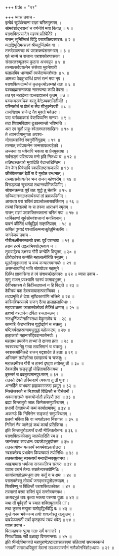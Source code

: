 +++
title = "२९"

+++
व्यास उवाच -  
इत्येवं सूर्यवंश्यानां राज्ञां चरितमुत्तमम् ।  
सोमवंशोद्‌भवानां च वर्णनीयं मया कियत् ॥ १ ॥  
पराशक्तिप्रसादेन महत्त्वं प्रतिपेदिरे ।  
राजन् सुनिश्चितं विद्धि पराशक्तिप्रसादतः ॥ २ ॥  
यद्यद्विभूतिमत्सत्त्वं श्रीमदूर्जितमेव वा ।  
तत्तदेवावगच्छ त्वं पराशक्त्यंशसम्भवम् ॥ ३ ॥  
एते चान्ये च राजानः पराशक्तेरुपासकाः ।  
संसारतरुमूलस्य कुठारा अभवन्नृप ॥ ४ ॥  
तस्मात्सर्वप्रयत्नेन संसेव्या भुवनेश्वरी ।  
पलालमिव धान्यार्थी त्यजेदन्यमशेषतः ॥ ५ ॥  
आमथ्य वेददुग्धाब्धिं प्राप्तं रत्नं मया नृप ।  
पराशक्तिपदाम्भोजं कृतकृत्योऽस्म्यहं ततः ॥ ६ ॥  
पञ्चब्रह्मासनारूढा नास्त्यन्या कापि देवता ।  
तत एव महादेव्या पञ्चब्रह्मासनं कृतम् ॥ ७ ॥  
पञ्चभ्यस्त्वधिकं वस्तु वेदेऽव्यक्तमितीर्यते ।  
यस्मिन्नोतं च प्रोतं च सैव श्रीभुवनेश्वरी ॥ ८ ॥  
तामविज्ञाय राजेन्द्र नैव मुक्तो भवेन्नरः ।  
यदा चर्मवदाकाशं वेष्टयिष्यन्ति मानवाः ॥ ९ ॥  
तदा शिवामविज्ञाय दुःखस्यान्तो भविष्यति ।  
अत एव श्रुतौ प्राहुः श्वेताश्वतरशाखिनः ॥ १० ॥  
ते ध्यानयोगानुगता अपश्य-  
न्देवात्मशक्तिं स्वगुणैर्निगूढाम् ॥ ११ ॥  
तस्मात् सर्वप्रयत्नेन जन्मसाफल्यहेतवे ।  
लज्जया वा भयेनापि भक्त्या वा प्रेमयुक्तया ।  
सर्वसङ्गं परित्यज्य मनो हृदि निरुध्य च ॥ १२ ॥  
तन्निष्ठस्तत्परो भूयादिति वेदान्तडिण्डिमः ।  
येन केन मिषेणापि स्वपंस्तिष्ठन्व्रजन्नपि ॥ १३ ॥  
कीर्तयेत्सततं देवीं स वै मुच्येत बन्धनात् ।  
तस्मात्सर्वप्रयत्नेन भज राजन् महेश्वरीम् ॥ १४ ॥  
विराड्‌रूपां सूत्ररूपां तथान्तर्यामिरूपिणीम् ।  
सोपानक्रमतः पूर्वं ततः शुद्धे तु चेतसि ॥ १५ ॥  
सच्चिदानन्दलक्ष्यार्थरूपां तां ब्रह्मरूपिणीम् ।  
आराधय परां शक्तिं प्रपञ्चोल्लासवर्जिताम् ॥ १६ ॥  
तस्यां चित्तलयो यः स तस्या आराधनं स्मृतम् ।  
राजन् राज्ञां पराशक्तिभक्तानां चरितं मया ॥ १७ ॥  
धार्मिकाणां सूर्यसोमवंशजानां मनस्विनाम् ।  
पावनं कीर्तिदं धर्मबुद्धिदं सद्‌गतिप्रदम् ॥ १८ ॥  
कथितं पुण्यदं पश्चात्किमन्यच्छ्रोतुमिच्छसि ।  
जनमेजय उवाच -  
गौरीलक्ष्मीसरस्वत्यो दत्ताः पूर्वं पराम्बया ॥ १९ ॥  
हराय हरये तद्वन्नाभिपद्मोद्‌भवाय च ।  
तुषाराद्रेश्च दक्षस्य गौरी कन्येति विश्रुतम् ॥ २० ॥  
क्षीरोदधेश्च कन्येति महालक्ष्मीरिति स्मृतम् ।  
मूलदेव्युद्‌भवानां च कथं कन्यात्वमन्ययोः ॥ २१ ॥  
असम्भाव्यमिदं भाति संशयोऽत्र महामुने ।  
छिन्धि ज्ञानासिना तं त्वं संशयच्छेदतत्परः ॥ २२ ॥
व्यास उवाच -  
शृणु राजन् प्रवक्ष्यामि रहस्यं परमाद्‌भुतम् ।  
देवीभक्तस्य ते किञ्चिदवाच्यं न हि विद्यते ॥ २३ ॥  
देवीत्रयं यदा देवत्रयायादात्पराम्बिका ।  
तदाप्रभृति ते देवाः सृष्टिकार्याणि चक्रिरे ॥ २४ ॥  
कस्मिंश्चित्समये राजन् दैत्या हालाहलाभिधाः ।  
महापराक्रमा जातास्त्रैलोक्यं तैर्जितं क्षणात् ॥ २५ ॥  
ब्रह्मणो वरदानेन दर्पिता रजताचलम् ।  
रुरुधुर्निजसेनाभिस्तथा वैकुण्ठमेव च ॥ २६ ॥  
कामारिः कैटभारिश्च युद्धोद्योगं च चक्रतुः ।  
षष्टिवर्षसहस्राणामभूद्युद्धं महोत्कटम् ॥ २७ ॥  
हाहाकारो महानासीद्देवदानवसेनयोः ।  
महताथ प्रयत्नेन ताभ्यां ते दानवा हताः ॥ २८ ॥  
स्वस्वस्थानेषु गत्वा तावभिमानं च चक्रतुः ।  
स्वशक्त्योर्निकटे राजन् यद्वशादेव ते हताः ॥ २९ ॥  
अभिमानं तयोर्ज्ञात्वा छलहास्यं च चक्रतुः ।  
महालक्ष्मीश्च गौरी च हास्यं दृष्ट्वा तयोस्तु तौ ॥ ३० ॥  
देवावतीव सङ्कृद्धौ मोहितावादिमायया ।  
दुरुत्तरं च ददतुरवमानपुरःसरम् ॥ ३१ ॥  
ततस्ते देवते तस्मिन्क्षणे त्यक्त्वा तु तौ पुनः ।  
अन्तर्हिते चाभवतां हाहाकारस्तदा ह्यभूत् ॥ ३२ ॥  
निस्तेजस्कौ च निःशक्ती विक्षिप्तौ च विचेतनौ ।  
अवमानात्तयोः शक्त्योर्जातौ हरिहरौ तदा ॥ ३३ ॥  
ब्रह्मा चिन्तातुरो जातः किमेतत्समुपस्थितम् ।  
प्रधानौ देवतामध्ये कथं कार्याक्षमावमू ॥ ३४ ॥  
अकाण्डे किं निमित्तेन सङ्कटं समुपस्थितम् ।  
प्रलयो भविता किं वा जगतोऽस्य निरागसः ॥ ३५ ॥  
निमित्तं नैव जानेऽहं कथं कार्या प्रतिक्रिया ।  
इति चिन्तातुरोऽत्यर्थं दध्यौ मीलितलोचनः ॥ ३६ ॥  
पराशक्तिप्रकोपात्तु जातमेतदिति स्म ह ।  
जानंस्तदा सावधानः पद्मजोऽभून्नृपोत्तम ॥ ३७ ॥  
ततस्तयोश्च यत्कार्यं स्वयमेवाऽकरोत्तदा ।  
स्वशक्तेश्च प्रभावेण कियत्कालं तपोनिधिः ॥ ३८ ॥  
ततस्तयोस्तु स्वस्त्यर्थं मन्वादीन्स्वसुतानथ ।  
आह्वयामास धर्मात्मा सनकादींश्च सत्वरः ॥ ३९ ॥  
उवाच वचनं तेभ्यः सन्नतेभ्यस्तपोनिधिः ।  
कार्यासक्तोऽहमधुना तपः कर्तुं न च क्षमः ॥ ४० ॥  
पराशक्तेस्तु तोषार्थं जगद्‌भारयुतोऽस्म्यहम् ।  
शिवविष्णू च विक्षिप्तौ पराशक्तिप्रकोपतः ॥ ४१ ॥  
तस्मात्तां परमां शक्तिं यूयं सन्तोषयन्त्वथ ।  
अत्यद्‌भुतं तपः कृत्वा भक्त्या परमया युताः ॥ ४२ ॥  
यथा तौ पूर्ववृत्तौ च स्यात शक्तियुतावपि ां।  
तथा कुरुत मत्पुत्रा यशोवृद्धिर्भवेद्धि वः ॥ ४३ ॥  
कुले यस्य भवेज्जन्म तयोः शक्त्योस्तु तत्कुलम् ।  
पावयेज्जगतीं सर्वां कृतकृत्यं स्वयं भवेत् ॥ ४४ ॥  
व्यास उवाच -  
पितामहवचः श्रुत्वा गताः सर्वे वनान्तरे ।  
रिराधयिषवः सर्वे दक्षाद्या विमलान्तराः ॥ ४५ ॥  
इति श्रीमद्देवीभागवते महापुराणेऽष्टादशसाहस्र्यां संहितायां सप्तमस्कन्धे  
भगवतीं समाराधयिषूणां देवानां तपःकरणवर्णनं नामैकोनत्रिंशोऽध्यायः ॥ २९ ॥
